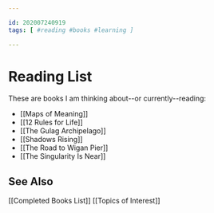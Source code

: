 ```yaml
---

id: 202007240919
tags: [ #reading #books #learning ]

---
```


# Reading List
These are books I am thinking about--or currently--reading:
- [[Maps of Meaning]]
- [[12 Rules for Life]]
- [[The Gulag Archipelago]]
- [[Shadows Rising]]
- [[The Road to Wigan Pier]]
- [[The Singularity Is Near]]

## See Also
[[Completed Books List]]
[[Topics of Interest]]

